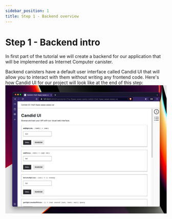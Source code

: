```yaml
---
sidebar_position: 1
title: Step 1 - Backend overview
---
```


# Step 1 - Backend intro
In first part of the tutorial we will create a backend for our application that will be implemented as Internet Computer canister.

Backend canisters have a default user interface called Candid UI that will allow you to interact with them without writing any frontend code. Here's how Candid UI for our project will look like at the end of this step:
![Candid UI screenshot (final)](./__attachments/Screenshot%202022-12-08%20at%2011.13.55@2x.png)


